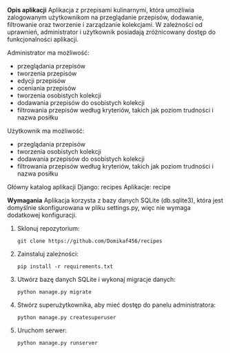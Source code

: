**Opis aplikacji**
Aplikacja z przepisami kulinarnymi, która umożliwia zalogowanym użytkownikom na przeglądanie przepisów, dodawanie, filtrowanie oraz tworzenie i zarządzanie kolekcjami.
W zależności od uprawnień, administrator i użytkownik posiadają zróżnicowany dostęp do funkcjonalności aplikacji.

Administrator ma możliwość:
- przeglądania przepisów
- tworzenia przepisów
- edycji przepisów
- oceniania przepisów
- tworzenia osobistych kolekcji
- dodawania przepisów do osobistych kolekcji
- filtrowania przepisów według kryteriów, takich jak poziom trudności i nazwa posiłku

Użytkownik ma możliwość:
- przeglądania przepisów
- tworzenia osobistych kolekcji
- dodawania przepisów do osobistych kolekcji
- filtrowania przepisów według kryteriów, takich jak poziom trudności i nazwa posiłku

Główny katalog aplikacji Django: recipes
Aplikacje: recipe

**Wymagania**
Aplikacja korzysta z bazy danych SQLite (db.sqlite3), która jest domyślnie skonfigurowana w pliku settings.py, więc nie wymaga dodatkowej konfiguracji.

1. Sklonuj repozytorium:
   ```
   git clone https://github.com/Domikaf456/recipes
   ```
2. Zainstaluj zależności:
   ```
   pip install -r requirements.txt
   
3. Utwórz bazę danych SQLite i wykonaj migracje danych:
   ```
   python manage.py migrate
   
4. Stwórz superużytkownika, aby mieć dostęp do panelu administratora:
     ```
     python manage.py createsuperuser

5. Uruchom serwer:
   ```
   python manage.py runserver
